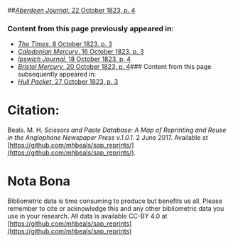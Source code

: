##[*Aberdeen Journal*, 22 October 1823, p. 4](https://mhbeals.github.io/sap_html/Aberdeen-Journal/Aberdeen-Journal-22-October-1823-p-4)

### Content from this page previously appeared in:
+ [*The Times*, 8 October 1823, p. 3](https://mhbeals.github.io/sap_html/The-Times/The-Times-8-October-1823-p-3)
+ [*Caledonian Mercury*, 16 October 1823, p. 3](https://mhbeals.github.io/sap_html/Caledonian-Mercury/Caledonian-Mercury-16-October-1823-p-3)
+ [*Ipswich Journal*, 18 October 1823, p. 4](https://mhbeals.github.io/sap_html/Ipswich-Journal/Ipswich-Journal-18-October-1823-p-4)
+ [*Bristol Mercury*, 20 October 1823, p. 4](https://mhbeals.github.io/sap_html/Bristol-Mercury/Bristol-Mercury-20-October-1823-p-4)### Content from this page subsequently appeared in:
+ [*Hull Packet*, 27 October 1823, p. 3](https://mhbeals.github.io/sap_html/Hull-Packet/Hull-Packet-27-October-1823-p-3)
                    
# Citation: 

Beals. M. H. *Scissors and Paste Database: A Map of Reprinting and Reuse in the Anglophone Newspaper Press v.1.0.1.* 2 June 2017. Available at [https://github.com/mhbeals/sap_reprints/](https://github.com/mhbeals/sap_reprints/). 
                    
# Nota Bona

Bibliometric data is time consuming to produce but benefits us all. Please remember to cite or acknowledge this and any other bibliometric data you use in your research. All data is available CC-BY 4.0 at [https://github.com/mhbeals/sap_reprints](https://github.com/mhbeals/sap_reprints)